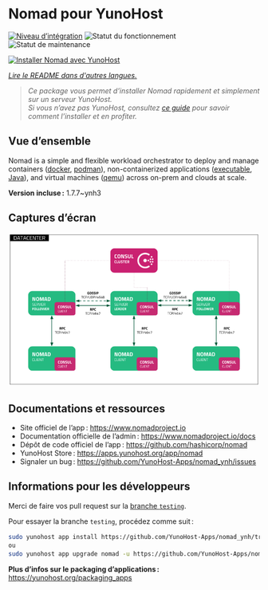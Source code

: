 <!--
Nota bene : ce README est automatiquement généré par <https://github.com/YunoHost/apps/tree/master/tools/readme_generator>
Il NE doit PAS être modifié à la main.
-->

# Nomad pour YunoHost

[![Niveau d’intégration](https://dash.yunohost.org/integration/nomad.svg)](https://ci-apps.yunohost.org/ci/apps/nomad/) ![Statut du fonctionnement](https://ci-apps.yunohost.org/ci/badges/nomad.status.svg) ![Statut de maintenance](https://ci-apps.yunohost.org/ci/badges/nomad.maintain.svg)

[![Installer Nomad avec YunoHost](https://install-app.yunohost.org/install-with-yunohost.svg)](https://install-app.yunohost.org/?app=nomad)

*[Lire le README dans d'autres langues.](./ALL_README.md)*

> *Ce package vous permet d’installer Nomad rapidement et simplement sur un serveur YunoHost.*  
> *Si vous n’avez pas YunoHost, consultez [ce guide](https://yunohost.org/install) pour savoir comment l’installer et en profiter.*

## Vue d’ensemble

Nomad is a simple and flexible workload orchestrator to deploy and manage containers ([docker](https://www.nomadproject.io/docs/drivers/docker.html), [podman](https://www.nomadproject.io/docs/drivers/podman)), non-containerized applications ([executable](https://www.nomadproject.io/docs/drivers/exec.html), [Java](https://www.nomadproject.io/docs/drivers/java)), and virtual machines ([qemu](https://www.nomadproject.io/docs/drivers/qemu.html)) across on-prem and clouds at scale.


**Version incluse :** 1.7.7~ynh3

## Captures d’écran

![Capture d’écran de Nomad](./doc/screenshots/assets.png)

## Documentations et ressources

- Site officiel de l’app : <https://www.nomadproject.io>
- Documentation officielle de l’admin : <https://www.nomadproject.io/docs>
- Dépôt de code officiel de l’app : <https://github.com/hashicorp/nomad>
- YunoHost Store : <https://apps.yunohost.org/app/nomad>
- Signaler un bug : <https://github.com/YunoHost-Apps/nomad_ynh/issues>

## Informations pour les développeurs

Merci de faire vos pull request sur la [branche `testing`](https://github.com/YunoHost-Apps/nomad_ynh/tree/testing).

Pour essayer la branche `testing`, procédez comme suit :

```bash
sudo yunohost app install https://github.com/YunoHost-Apps/nomad_ynh/tree/testing --debug
ou
sudo yunohost app upgrade nomad -u https://github.com/YunoHost-Apps/nomad_ynh/tree/testing --debug
```

**Plus d’infos sur le packaging d’applications :** <https://yunohost.org/packaging_apps>
